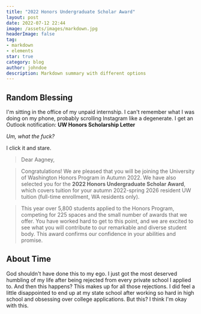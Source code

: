 ```yaml
---
title: "2022 Honors Undergraduate Scholar Award"
layout: post
date: 2022-07-12 22:44
image: /assets/images/markdown.jpg
headerImage: false
tag:
- markdown
- elements
star: true
category: blog
author: johndoe
description: Markdown summary with different options
---
```


## Random Blessing

I'm sitting in the office of my unpaid internship. I can't remember what I was doing on my phone, probably scrolling Instagram like a degenerate. I get an Outlook notification: **UW Honors Scholarship Letter**

*Um, what the fuck?*

I click it and stare. 

> Dear Aagney,

> Congratulations! We are pleased that you will be joining the University of Washington Honors Program in Autumn 2022. We have also selected you for the **2022 Honors Undergraduate Scholar Award**, which covers tuition for your autumn 2022-spring 2026 resident UW tuition (full-time enrollment, WA residents only).

> This year over 5,800 students applied to the Honors Program, competing for 225 spaces and the small number of awards that we offer. You have worked hard to get to this point, and we are excited to see what you will contribute to our remarkable and diverse student body. This award confirms our confidence in your abilities and promise.

## About Time

God shouldn't have done this to my ego. I just got the most deserved humbling of my life after being rejected from every private school I applied to. And then this happens? This makes up for all those rejections. I did feel a little disappointed to end up at my state school after working so hard in high school and obsessing over college applications. But this? I think I'm okay with this.